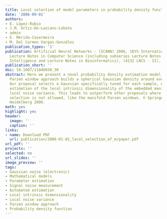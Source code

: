 ```yaml
---
title: Local selection of model parameters in probability density function estimation
date: '2006-09-01'
authors:
- E. López-Rubio
- J.M. Ortiz-De-Lazcano-Lobato
- admin
- E. Mérida-Casermeiro
- M. Del Carmen Vargas-González
publication_types: '1'
publication: Artificial Neural Networks - (ICANN) 2006, 16th International Conference,
  Lecture Notes in Computer Science (including subseries Lecture Notes in Artificial
  Intelligence and Lecture Notes in Bioinformatics), (4132 LNCS - II), _pp. 292-301_
publication_short: ''
doi: 10.1007/11840930_30
abstract: Here we present a novel probability density estimation model. The classical
  Parzen window approach builds a spherical Gaussian density around every input sample.
  Our proposal selects a Gaussian specifically tuned for each sample, with an automated
  estimation of the local intrinsic dimensionality of the embedded manifold and the
  local noise variance. This leads to outperform other proposals where local parameter
  selection is not allowed, like the manifold Parzen windows. © Springer-Verlag Berlin
  Heidelberg 2006.
math: yes
highlight: yes
header:
  image: ''
  caption: ''
links:
- name: Download PDF
  url: publication/2006-01-01_local_selection_of_m/paper.pdf
url_pdf: ''
projects: ''
selected: no
url_slides: ''
image_preview: ''
tags:
- Gaussian noise (electronic)
- Mathematical models
- Parameter estimation
- Signal noise measurement
- Automated estimation
- Local intrinsic dimensionality
- Local noise variance
- Parzen window approach
- Probability density function
---
```

